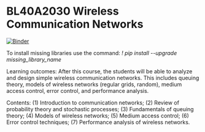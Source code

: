 # BL40A2030 Wireless Communication Networks

[![Binder](https://mybinder.org/badge_logo.svg)](https://mybinder.org/v2/gh/pedrohjn/wireless-net/HEAD)

To install missing libraries use the command: *! pip install --upgrade missing_library_name*

Learning outcomes: After this course, the students will be able to analyze and design simple wireless communication networks. This includes queuing theory, models of wireless networks (regular grids, random), medium access control, error control, and performance analysis.

Contents: (1) Introduction to communication networks; (2) Review of probability theory and stochastic processes; (3) Fundamentals of queuing theory; (4) Models of wireless networks; (5) Medium access control; (6) Error control techniques; (7) Performance analysis of wireless networks.
